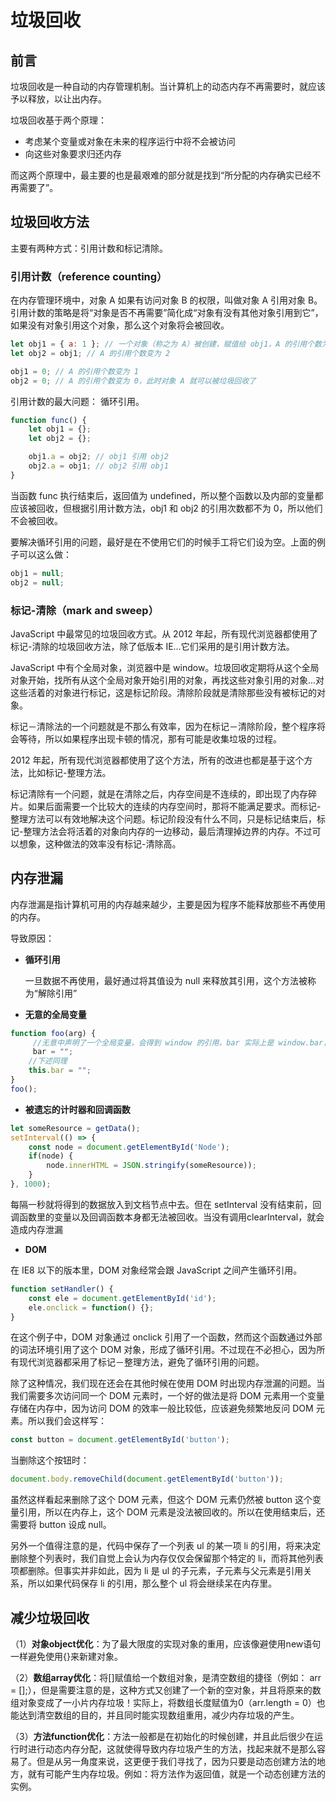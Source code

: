 # 垃圾回收

## 前言

垃圾回收是一种自动的内存管理机制。当计算机上的动态内存不再需要时，就应该予以释放，以让出内存。

垃圾回收基于两个原理：

- 考虑某个变量或对象在未来的程序运行中将不会被访问
- 向这些对象要求归还内存

而这两个原理中，最主要的也是最艰难的部分就是找到“所分配的内存确实已经不再需要了”。

## 垃圾回收方法

主要有两种方式：引用计数和标记清除。

### **引用计数（reference counting）**

在内存管理环境中，对象 A 如果有访问对象 B 的权限，叫做对象 A 引用对象 B。引用计数的策略是将“对象是否不再需要”简化成“对象有没有其他对象引用到它”，如果没有对象引用这个对象，那么这个对象将会被回收。

```js
let obj1 = { a: 1 }; // 一个对象（称之为 A）被创建，赋值给 obj1，A 的引用个数为 1 
let obj2 = obj1; // A 的引用个数变为 2

obj1 = 0; // A 的引用个数变为 1
obj2 = 0; // A 的引用个数变为 0，此时对象 A 就可以被垃圾回收了
```

引用计数的最大问题： 循环引用。

```js
function func() {
    let obj1 = {};
    let obj2 = {};

    obj1.a = obj2; // obj1 引用 obj2
    obj2.a = obj1; // obj2 引用 obj1
}
```

当函数 func 执行结束后，返回值为 undefined，所以整个函数以及内部的变量都应该被回收，但根据引用计数方法，obj1 和 obj2 的引用次数都不为 0，所以他们不会被回收。

要解决循环引用的问题，最好是在不使用它们的时候手工将它们设为空。上面的例子可以这么做：

```js
obj1 = null;
obj2 = null;
```

### **标记-清除（mark and sweep）**

 JavaScript 中最常见的垃圾回收方式。从 2012 年起，所有现代浏览器都使用了标记-清除的垃圾回收方法，除了低版本 IE...它们采用的是引用计数方法。

JavaScript 中有个全局对象，浏览器中是 window。垃圾回收定期将从这个全局对象开始，找所有从这个全局对象开始引用的对象，再找这些对象引用的对象...对这些活着的对象进行标记，这是标记阶段。清除阶段就是清除那些没有被标记的对象。

标记－清除法的一个问题就是不那么有效率，因为在标记－清除阶段，整个程序将会等待，所以如果程序出现卡顿的情况，那有可能是收集垃圾的过程。

2012 年起，所有现代浏览器都使用了这个方法，所有的改进也都是基于这个方法，比如标记-整理方法。

标记清除有一个问题，就是在清除之后，内存空间是不连续的，即出现了内存碎片。如果后面需要一个比较大的连续的内存空间时，那将不能满足要求。而标记-整理方法可以有效地解决这个问题。标记阶段没有什么不同，只是标记结束后，标记-整理方法会将活着的对象向内存的一边移动，最后清理掉边界的内存。不过可以想象，这种做法的效率没有标记-清除高。

## 内存泄漏

内存泄漏是指计算机可用的内存越来越少，主要是因为程序不能释放那些不再使用的内存。

导致原因：

- **循环引用**

  一旦数据不再使用，最好通过将其值设为 null 来释放其引用，这个方法被称为“解除引用”

- **无意的全局变量**

```js
function foo(arg) {
     //无意中声明了一个全局变量，会得到 window 的引用，bar 实际上是 window.bar，它的作用域在 window 上，所以 foo 函数执行结束后，bar 也不会被内存收回。
     bar = "";
    //下述同理
    this.bar = "";
}
foo();
```

- **被遗忘的计时器和回调函数**

```js
let someResource = getData();
setInterval(() => {
    const node = document.getElementById('Node');
    if(node) {
        node.innerHTML = JSON.stringify(someResource));
    }
}, 1000);
```

每隔一秒就将得到的数据放入到文档节点中去。但在 setInterval 没有结束前，回调函数里的变量以及回调函数本身都无法被回收。当没有调用clearInterval，就会造成内存泄漏

- **DOM**

在 IE8 以下的版本里，DOM 对象经常会跟 JavaScript 之间产生循环引用。

```js
function setHandler() {
    const ele = document.getElementById('id');
    ele.onclick = function() {};
}
```

在这个例子中，DOM 对象通过 onclick 引用了一个函数，然而这个函数通过外部的词法环境引用了这个 DOM 对象，形成了循环引用。不过现在不必担心，因为所有现代浏览器都采用了标记－整理方法，避免了循环引用的问题。

除了这种情况，我们现在还会在其他时候在使用 DOM 时出现内存泄漏的问题。当我们需要多次访问同一个 DOM 元素时，一个好的做法是将 DOM 元素用一个变量存储在内存中，因为访问 DOM 的效率一般比较低，应该避免频繁地反问 DOM 元素。所以我们会这样写：

```js
const button = document.getElementById('button');
```

当删除这个按钮时：

```js
document.body.removeChild(document.getElementById('button'));
```

虽然这样看起来删除了这个 DOM 元素，但这个 DOM 元素仍然被 button 这个变量引用，所以在内存上，这个 DOM 元素是没法被回收的。所以在使用结束后，还需要将 button 设成 null。

另外一个值得注意的是，代码中保存了一个列表 ul 的某一项 li 的引用，将来决定删除整个列表时，我们自觉上会认为内存仅仅会保留那个特定的 li，而将其他列表项都删除。但事实并非如此，因为 li 是 ul 的子元素，子元素与父元素是引用关系，所以如果代码保存 li 的引用，那么整个 ul 将会继续呆在内存里。

## 减少垃圾回收

（1）**对象object优化**：为了最大限度的实现对象的重用，应该像避使用new语句一样避免使用{}来新建对象。

（2）**数组array优化**：将[]赋值给一个数组对象，是清空数组的捷径（例如： arr = [];），但是需要注意的是，这种方式又创建了一个新的空对象，并且将原来的数组对象变成了一小片内存垃圾！实际上，将数组长度赋值为0（arr.length = 0）也能达到清空数组的目的，并且同时能实现数组重用，减少内存垃圾的产生。

（3）**方法function优化**：方法一般都是在初始化的时候创建，并且此后很少在运行时进行动态内存分配，这就使得导致内存垃圾产生的方法，找起来就不是那么容易了。但是从另一角度来说，这更便于我们寻找了，因为只要是动态创建方法的地方，就有可能产生内存垃圾。例如：将方法作为返回值，就是一个动态创建方法的实例。

